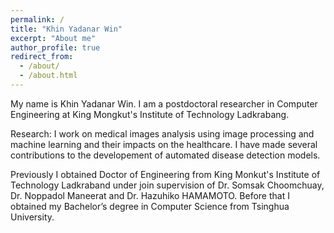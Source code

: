 ```yaml
---
permalink: /
title: "Khin Yadanar Win"
excerpt: "About me"
author_profile: true
redirect_from: 
  - /about/
  - /about.html
---
```


My name is Khin Yadanar Win. I am a postdoctoral researcher in Computer Engineering at King Mongkut's Institute of Technology Ladkrabang.

Research: I work on medical images analysis using image processing and machine learning and their impacts on the healthcare. I have made several contributions to the developement of automated disease detection models. 

Previously I obtained Doctor of Engineering from King Monkut's Institute of Technology Ladkraband under join supervision of Dr. Somsak Choomchuay, Dr. Noppadol Maneerat and Dr. Hazuhiko HAMAMOTO. Before that I obtained my Bachelor’s degree in Computer Science from Tsinghua University.
